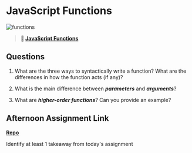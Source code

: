 # JavaScript Functions

![functions](https://bcw.blob.core.windows.net/public/img/function-anatomy.jpg)

> **📖 [JavaScript Functions](https://codeworksacademy.com/fs-student-guide/resources/wk2/02-Functions)**

## Questions

1. What are the three ways to syntactically write a function? What are the differences in how the function acts (if any)?

2. What is the main difference between ***parameters*** and ***arguments***?

3. What are ***higher-order functions***? Can you provide an example?

## Afternoon Assignment Link

**[Repo](https://github.com/Alexmquan/<ASSIGNMENT_REPO>)**

Identify at least 1 takeaway from today's assignment
